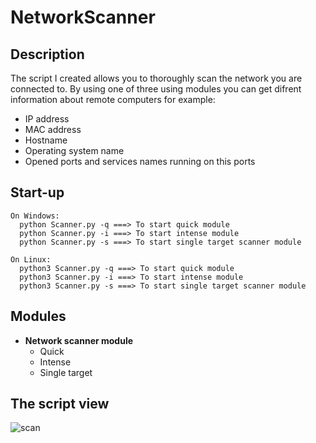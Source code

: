 # NetworkScanner

## Description
The script I created allows you to thoroughly scan the network you are connected to. By using one of three using modules you can get difrent information about remote computers for example:
* IP address
* MAC address
* Hostname
* Operating system name
* Opened ports and services names running on this ports
## Start-up
```commandline
On Windows:
  python Scanner.py -q ===> To start quick module                                         
  python Scanner.py -i ===> To start intense module                                       
  python Scanner.py -s ===> To start single target scanner module  

On Linux:
  python3 Scanner.py -q ===> To start quick module                                        
  python3 Scanner.py -i ===> To start intense module                                      
  python3 Scanner.py -s ===> To start single target scanner module
```
## Modules
* __Network scanner module__
    * Quick
    * Intense
    * Single target

## The script view
![scan](https://user-images.githubusercontent.com/57534862/110455849-2efc4a80-80c9-11eb-9e01-eea37547b035.png)
